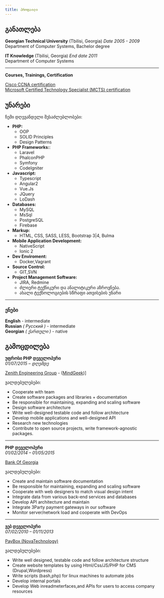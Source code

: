 ```yaml
---
title: პროფაილი
---
```


## განათლება


**Georgian Technical University** (Tbilisi, Georgia) _Date 2005 - 2009_                  
Department of Computer Systems, Bachelor degree

**IT Knowledge** (Tbilisi, Georgia) _End date 2011_      
 Department of Computer Systems


---
**Courses, Trainings, Certification**

[Cisco CCNA certification](./img/ccna.jpg)                                         
[Microsoft Certified Technology Specialist (MCTS) certification](./img/mcts.jpg)


## უნარები
ჩემი დღევანდელი შესაძლებლობები:

 + **PHP:**
   - OOP
   - SOLID Principles
   - Design Patterns
 + **PHP Frameworks:**:
    - Laravel
    - PhalconPHP
    - Symfony
    - CodeIgniter
 + **Javascript:**
   - Typescript
   - Angular2
   - Vue.Js
   - JQuery
   - LoDash
 + **Databases:**
   - MySQL
   - MsSql
   - PostgreSQL
   - Firebase
 + **Markup:**
   - HTML, CSS, SASS, LESS, Bootstrap 3|4, Bulma
 + **Mobile Application Development:**
   - NativeScript 
   - Ionic 2
 + **Dev Enviroment:**
   - Docker,Vagrant
 + **Source Control:**
   - GIT,SVN
 + **Project Management Software:**
   - JIRA, Redmine
   - ძლიერი ტექნიკური და ანალიტიკური აზროვნება. 
   - ახალი ტექნოლოგიების სწრაფი ათვისების უნარი 

---

 ### ენები

**English** - intermediate     
**Russian**  _( Русский )_ - intermediate                
**Georgian**  _( ქართული )_ - native                      

## გამოცდილება

**უფროსი PHP დეველოპერი**                   
_01/07/2015 – დღემდე_

[Zenith Engineering Group](http://zgroup.ge/) - ([MindGeek](https://www.mindgeek.com/))]

ვალდებულებები:

 - Cooperate with team
 - Create software packages and libraries + documentation
 - Be responsible for maintaining, expanding and scaling software
 - Design software architecture
 - Write well-designed testable code and follow architecture
 - Develop mobile applications and well-designed API
 - Research new technologies
 - Contribute to open source projects, write framework-agnostic packages.


___
**PHP დეველოპერი**                               
_01/02/2014 – 01/05/2015_

[Bank Of Georgia](http://bankofgeorgia.ge/)

ვალდებულებები:

 - Create and maintain software documentation
 - Be responsible for maintaining, expanding and scaling software
 - Cooperate with web designers to match visual design intent
 - Integrate data from various back-end services and databases
 - Develop API architecture and maintain
 - Integrate 3Party payment gateways in our software
 - Monitor server/network load and cooperate with DevOps


---
**ვებ დეველოპერი**                  
_07/02/2010 – 01/11/2013_

[PayBox (NovaTechnology)](https://www.paybox.ge/)

ვალდებულებები:

 - Write well designed, testable code and follow architecture structure
 - Create website templates by using Html/Css/JS/PHP for CMS (Drupal,Wordpress)
 - Write scripts (bash,php) for linux machines to automate jobs
 - Develop internal portals
 - Develop Web inreadmeterfaces,and APIs for users to access company resources
